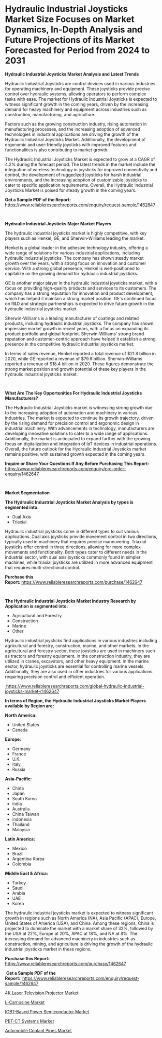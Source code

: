 <p><h1>Hydraulic Industrial Joysticks Market Size Focuses on Market Dynamics, In-Depth Analysis and Future Projections of its Market Forecasted for Period from 2024 to 2031</h1></p><p><strong>Hydraulic Industrial Joysticks Market Analysis and Latest Trends</strong></p>
<p><p>Hydraulic Industrial Joysticks are control devices used in various industries for operating machinery and equipment. These joysticks provide precise control over hydraulic systems, allowing operators to perform complex tasks with ease. The market for Hydraulic Industrial Joysticks is expected to witness significant growth in the coming years, driven by the increasing demand for heavy machinery and equipment across industries such as construction, manufacturing, and agriculture.</p><p>Factors such as the growing construction industry, rising automation in manufacturing processes, and the increasing adoption of advanced technologies in industrial applications are driving the growth of the Hydraulic Industrial Joysticks Market. Additionally, the development of ergonomic and user-friendly joysticks with improved features and functionalities is also contributing to market growth.</p><p>The Hydraulic Industrial Joysticks Market is expected to grow at a CAGR of 4.2% during the forecast period. The latest trends in the market include the integration of wireless technology in joysticks for improved connectivity and control, the development of ruggedized joysticks for harsh industrial environments, and the increasing adoption of customizable joysticks to cater to specific application requirements. Overall, the Hydraulic Industrial Joysticks Market is poised for steady growth in the coming years.</p></p>
<p><strong>Get a Sample PDF of the Report:&nbsp;</strong> <a href="https://www.reliableresearchreports.com/enquiry/request-sample/1462647">https://www.reliableresearchreports.com/enquiry/request-sample/1462647</a></p>
<p>&nbsp;</p>
<p><strong>Hydraulic Industrial Joysticks Major Market Players</strong></p>
<p><p>The hydraulic industrial joysticks market is highly competitive, with key players such as Henkel, GE, and Sherwin-Williams leading the market. </p><p>Henkel is a global leader in the adhesive technology industry, offering a wide range of solutions for various industrial applications, including hydraulic industrial joysticks. The company has shown steady market growth over the years, with a strong focus on innovation and customer service. With a strong global presence, Henkel is well-positioned to capitalize on the growing demand for hydraulic industrial joysticks.</p><p>GE is another major player in the hydraulic industrial joysticks market, with a focus on providing high-quality products and services to its customers. The company has a strong reputation for innovation and product development, which has helped it maintain a strong market position. GE's continued focus on R&D and strategic partnerships is expected to drive future growth in the hydraulic industrial joysticks market.</p><p>Sherwin-Williams is a leading manufacturer of coatings and related products, including hydraulic industrial joysticks. The company has shown impressive market growth in recent years, with a focus on expanding its product portfolio and global footprint. Sherwin-Williams' strong brand reputation and customer-centric approach have helped it establish a strong presence in the competitive hydraulic industrial joysticks market.</p><p>In terms of sales revenue, Henkel reported a total revenue of $21.8 billion in 2020, while GE reported a revenue of $79.6 billion. Sherwin-Williams reported a revenue of $18.4 billion in 2020. These figures demonstrate the strong market position and growth potential of these key players in the hydraulic industrial joysticks market.</p></p>
<p>&nbsp;</p>
<p><strong>What Are The Key Opportunities For Hydraulic Industrial Joysticks Manufacturers?</strong></p>
<p><p>The Hydraulic Industrial Joysticks market is witnessing strong growth due to the increasing adoption of automation and machinery in various industries. The market is expected to continue its growth trajectory, driven by the rising demand for precision control and ergonomic design in industrial machinery. With advancements in technology, manufacturers are developing innovative solutions to cater to a wide range of applications. Additionally, the market is anticipated to expand further with the growing focus on digitalization and integration of IoT devices in industrial operations. Overall, the future outlook for the Hydraulic Industrial Joysticks market remains positive, with sustained growth expected in the coming years.</p></p>
<p><strong>Inquire or Share Your Questions If Any Before Purchasing This Report:</strong> <a href="https://www.reliableresearchreports.com/enquiry/pre-order-enquiry/1462647">https://www.reliableresearchreports.com/enquiry/pre-order-enquiry/1462647</a></p>
<p>&nbsp;</p>
<p><strong>Market Segmentation</strong></p>
<p><strong>The Hydraulic Industrial Joysticks Market Analysis by types is segmented into:</strong></p>
<p><ul><li>Dual Axis</li><li>Triaxial</li></ul></p>
<p><p>Hydraulic industrial joysticks come in different types to suit various applications. Dual axis joysticks provide movement control in two directions, typically used in machinery that requires precise maneuvering. Triaxial joysticks offer control in three directions, allowing for more complex movements and functionality. Both types cater to different needs in the industrial sector, with dual axis joysticks commonly found in simpler machines, while triaxial joysticks are utilized in more advanced equipment that requires multi-directional control.</p></p>
<p><strong>Purchase this Report:&nbsp;</strong><a href="https://www.reliableresearchreports.com/purchase/1462647">https://www.reliableresearchreports.com/purchase/1462647</a></p>
<p>&nbsp;</p>
<p><strong>The Hydraulic Industrial Joysticks Market Industry Research by Application is segmented into:</strong></p>
<p><ul><li>Agricultural and Forestry</li><li>Construction</li><li>Marine</li><li>Other</li></ul></p>
<p><p>Hydraulic industrial joysticks find applications in various industries including agricultural and forestry, construction, marine, and other markets. In the agricultural and forestry sector, these joysticks are used in machinery such as tractors and forestry equipment. In the construction industry, they are utilized in cranes, excavators, and other heavy equipment. In the marine sector, hydraulic joysticks are essential for controlling marine vessels. Additionally, they are also used in other industries for various applications requiring precision control and efficient operation.</p></p>
<p><a href="https://www.reliableresearchreports.com/global-hydraulic-industrial-joysticks-market-r1462647">&nbsp;https://www.reliableresearchreports.com/global-hydraulic-industrial-joysticks-market-r1462647</a></p>
<p><strong>In terms of Region, the Hydraulic Industrial Joysticks Market Players available by Region are:</strong></p>
<p>
    <p> <strong> North America: </strong>
        <ul>
            <li>United States</li>
            <li>Canada</li>
        </ul>
        </p> 
    <p> <strong> Europe: </strong>
        <ul>
            <li>Germany</li>
            <li>France</li>
            <li>U.K.</li>
            <li>Italy</li>
            <li>Russia</li>
        </ul>
        </p> 
    <p> <strong> Asia-Pacific: </strong>
        <ul>
            <li>China</li>
            <li>Japan</li>
            <li>South Korea</li>
            <li>India</li>
            <li>Australia</li>
            <li>China Taiwan</li>
            <li>Indonesia</li>
            <li>Thailand</li>
            <li>Malaysia</li>
        </ul>
        </p> 
    <p> <strong> Latin America: </strong>
        <ul>
            <li>Mexico</li>
            <li>Brazil</li>
            <li>Argentina Korea</li>
            <li>Colombia</li>
        </ul>
        </p> 
    <p> <strong> Middle East & Africa: </strong>
        <ul>
            <li>Turkey</li>
            <li>Saudi</li>
            <li>Arabia</li>
            <li>UAE</li>
            <li>Korea</li>
        </ul>
    </p>
    </p>
<p><p>The hydraulic industrial joysticks market is expected to witness significant growth in regions such as North America (NA), Asia Pacific (APAC), Europe, United States of America (USA), and China. Among these regions, China is projected to dominate the market with a market share of 32%, followed by the USA at 22%, Europe at 20%, APAC at 18%, and NA at 8%. The increasing demand for advanced machinery in industries such as construction, mining, and agriculture is driving the growth of the hydraulic industrial joysticks market in these regions.</p></p>
<p><strong>Purchase this Report: </strong><a href="https://www.reliableresearchreports.com/purchase/1462647">https://www.reliableresearchreports.com/purchase/1462647</a></p>
<p>&nbsp;<strong>Get a Sample PDF of the Report:&nbsp;&nbsp;</strong><a href="https://www.reliableresearchreports.com/enquiry/request-sample/1462647">https://www.reliableresearchreports.com/enquiry/request-sample/1462647</a></p>
<p><strong></strong></p>
<p><p><a href="https://github.com/hdicirhd4/Market-Research-Report-List-1/blob/main/4k-laser-television-projector-market.md">4K Laser Television Projector Market</a></p><p><a href="https://www.linkedin.com/pulse/evaluating-global-l-carnosine-market-trends-growth-opportunities-czibc">L-Carnosine Market</a></p><p><a href="https://medium.com/@qomarcintya76/igbt-based-power-semiconductor-market-a-global-and-regional-analysis-2024-2031-5ea95c926fbc">IGBT-Based Power Semiconductor Market</a></p><p><a href="https://issuu.com/reportprime-2/docs/pet-ct-systems-market-size-2030.ppt_93c565c980c0e1">PET-CT Systems Market</a></p><p><a href="https://github.com/IkeSchumm04/Market-Research-Report-List-1/blob/main/automobile-coolant-pipes-market.md">Automobile Coolant Pipes Market</a></p></p>